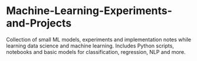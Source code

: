 # Machine-Learning-Experiments-and-Projects
Collection of small ML models, experiments and implementation notes while learning data science and machine learning. Includes Python scripts, notebooks and basic models for classification, regression, NLP and more.
